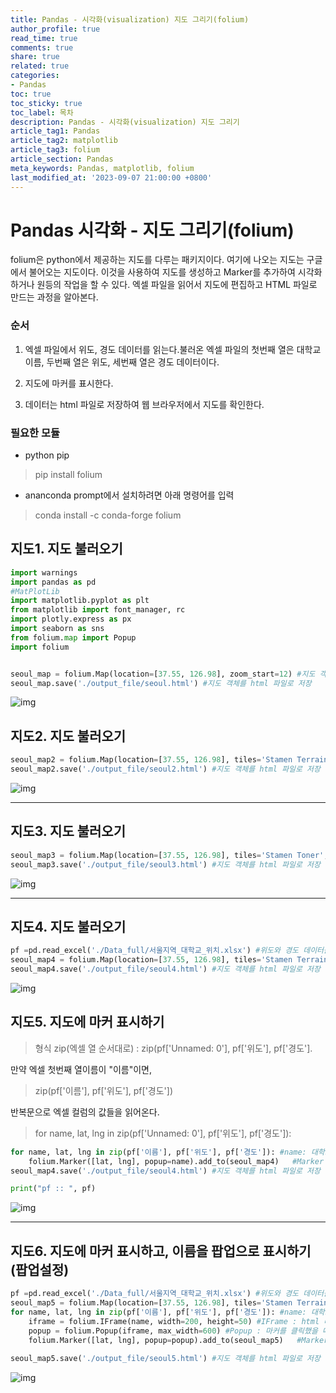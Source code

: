 ```yaml
---
title: Pandas - 시각화(visualization) 지도 그리기(folium)
author_profile: true
read_time: true
comments: true
share: true
related: true
categories:
- Pandas
toc: true
toc_sticky: true
toc_label: 목차
description: Pandas - 시각화(visualization) 지도 그리기
article_tag1: Pandas
article_tag2: matplotlib  
article_tag3: folium
article_section: Pandas
meta_keywords: Pandas, matplotlib, folium
last_modified_at: '2023-09-07 21:00:00 +0800'
---
```


# Pandas 시각화 - 지도 그리기(folium)
folium은 python에서 제공하는 지도를 다루는 패키지이다. 여기에 나오는 지도는 구글 에서 불어오는 지도이다. 이것을 사용하여 지도를 생성하고 Marker를 추가하여 시각화하거나 원등의 작업을 할 수 있다. 엑셀 파일을 읽어서 지도에 편집하고 HTML 파일로 만드는 과정을 알아본다. 

### 순서 

1. 엑셀 파일에서 위도, 경도 데이터를 읽는다.불러온 엑셀 파일의 첫번째 열은 대학교 이름, 두번째 열은 위도, 세번째 열은 경도 데이터이다.

2. 지도에 마커를 표시한다. 

3. 데이터는 html 파일로 저장하여 웹 브라우저에서 지도를 확인한다.


### 필요한 모듈

- python pip
> pip install folium

- ananconda prompt에서 설치하려면 아래 명령어를 입력
> conda install -c conda-forge folium

## 지도1. 지도 불러오기
```py
import warnings
import pandas as pd
#MatPlotLib
import matplotlib.pyplot as plt
from matplotlib import font_manager, rc
import plotly.express as px
import seaborn as sns
from folium.map import Popup
import folium


seoul_map = folium.Map(location=[37.55, 126.98], zoom_start=12) #지도 객체 생성
seoul_map.save('./output_file/seoul.html') #지도 객체를 html 파일로 저장
```
![img](/assets/images/pandas/ex07_map01.png "pandas")

## 지도2. 지도 불러오기
```py
seoul_map2 = folium.Map(location=[37.55, 126.98], tiles='Stamen Terrain', zoom_start=12) #지도 객체 생성
seoul_map2.save('./output_file/seoul2.html') #지도 객체를 html 파일로 저장
```
![img](/assets/images/pandas/ex07_map02.png "pandas")

--------------------

## 지도3. 지도 불러오기
```py
seoul_map3 = folium.Map(location=[37.55, 126.98], tiles='Stamen Toner', zoom_start=15) #지도 객체 생성
seoul_map3.save('./output_file/seoul3.html') #지도 객체를 html 파일로 저장
```
![img](/assets/images/pandas/ex07_map03.png "pandas")

--------------
## 지도4. 지도 불러오기
```py
pf =pd.read_excel('./Data_full/서울지역_대학교_위치.xlsx') #위도와 경도 데이터를 가진 엑셀 파일
seoul_map4 = folium.Map(location=[37.55, 126.98], tiles='Stamen Terrain', zoom_start=12) #지도 객체 생성
seoul_map4.save('./output_file/seoul4.html') #지도 객체를 html 파일로 저장
```
![img](/assets/images/pandas/ex07_map04.png "pandas")

## 지도5. 지도에 마커 표시하기
> 형식 zip(엑셀 열 순서대로) : zip(pf['Unnamed: 0'], pf['위도'], pf['경도']. 

만약 엑셀 첫번째 열이름이 "이름"이면, 
> zip(pf['이름'], pf['위도'], pf['경도'])

반복문으로 엑셀 컬럼의 값들을 읽어온다.
> for name, lat, lng in zip(pf['Unnamed: 0'], pf['위도'], pf['경도']): 

```py
for name, lat, lng in zip(pf['이름'], pf['위도'], pf['경도']): #name: 대학교 이름, lat: 위도, lng: 경도, zip: 같은 길이의 리스트를 같은 인덱스끼리 잘라서 리스트로 반환
    folium.Marker([lat, lng], popup=name).add_to(seoul_map4)   #Marker : 지도에 마커를 표시하는 함수, add_to(지도객체) : 지도에 마커를 추가하는 함수
seoul_map4.save('./output_file/seoul4.html') #지도 객체를 html 파일로 저장

print("pf :: ", pf)
```
![img](/assets/images/pandas/ex07_map04.png "pandas")

------------

## 지도6. 지도에 마커 표시하고, 이름을 팝업으로 표시하기(팝업설정)

```py
pf =pd.read_excel('./Data_full/서울지역_대학교_위치.xlsx') #위도와 경도 데이터를 가진 엑셀 파일
seoul_map5 = folium.Map(location=[37.55, 126.98], tiles='Stamen Terrain', zoom_start=12) #지도 객체 생성
for name, lat, lng in zip(pf['이름'], pf['위도'], pf['경도']): #name: 대학교 이름, lat: 위도, lng: 경도, zip: 같은 길이의 리스트를 같은 인덱스끼리 잘라서 리스트로 반환
    iframe = folium.IFrame(name, width=200, height=50) #IFrame : html 태그를 지원하는 함수, width, height : 크기
    popup = folium.Popup(iframe, max_width=600) #Popup : 마커를 클릭했을 때 나오는 팝업창
    folium.Marker([lat, lng], popup=popup).add_to(seoul_map5)   #Marker : 지도에 마커를 표시하는 함수, add_to(지도객체) : 지도에 마커를 추가하는 함수
    
seoul_map5.save('./output_file/seoul5.html') #지도 객체를 html 파일로 저장
```
![img](/assets/images/pandas/ex07_map05.png "pandas")
